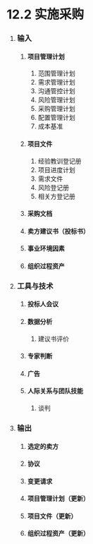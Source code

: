 # 12.2 实施采购

1. ### 输入

   1. #### 项目管理计划

      1. 范围管理计划
      2. 需求管理计划
      3. 沟通管控计划
      4. 风险管理计划
      5. 采购管理计划
      6. 配置管理计划
      7. 成本基准

   2. #### 项目文件

      1. 经验教训登记册
      2. 项目进度计划
      3. 需求文件
      4. 风险登记册
      5. 相关方登记册

   3. #### 采购文档

   4. #### 卖方建议书（投标书）

   5. #### 事业环境因素

   6. #### 组织过程资产

2. ### 工具与技术

   1. #### 投标人会议

   2. #### 数据分析

      1. 建议书评价

   3. #### 专家判断

   4. #### 广告

   5. #### 人际关系与团队技能

      1. 谈判

3. ### 输出

   1. #### 选定的卖方

   2. #### 协议

   3. #### 变更请求

   4. #### 项目管理计划（更新）

   5. #### 项目文件（更新）

   6. #### 组织过程资产（更新）